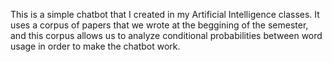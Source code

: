 This is a simple chatbot that I created in my Artificial Intelligence classes. It uses a corpus of papers that we wrote at the beggining of the semester, and this corpus allows us to analyze conditional probabilities between word usage in order to make the chatbot work.
